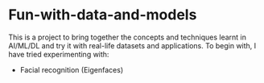 # Fun-with-data-and-models

This is a project to bring together the concepts and techniques learnt in AI/ML/DL and try it with real-life datasets and applications. To begin with, I have tried experimenting with:  

- Facial recognition (Eigenfaces)
